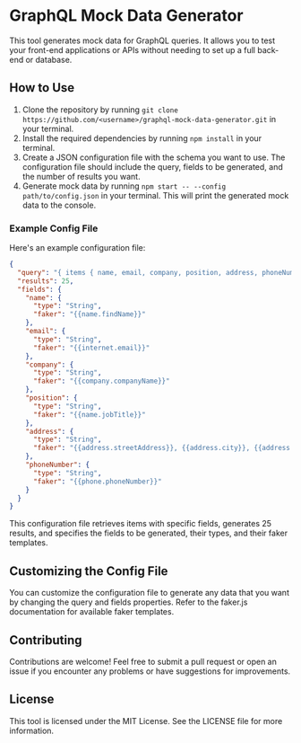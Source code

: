 # GraphQL Mock Data Generator

This tool generates mock data for GraphQL queries. It allows you to test your front-end applications or APIs without needing to set up a full back-end or database.

## How to Use

1. Clone the repository by running `git clone https://github.com/<username>/graphql-mock-data-generator.git` in your terminal.
2. Install the required dependencies by running `npm install` in your terminal.
3. Create a JSON configuration file with the schema you want to use. The configuration file should include the query, fields to be generated, and the number of results you want.
4. Generate mock data by running `npm start -- --config path/to/config.json` in your terminal. This will print the generated mock data to the console.

### Example Config File

Here's an example configuration file:

```json
{
  "query": "{ items { name, email, company, position, address, phoneNumber } }",
  "results": 25,
  "fields": {
    "name": {
      "type": "String",
      "faker": "{{name.findName}}"
    },
    "email": {
      "type": "String",
      "faker": "{{internet.email}}"
    },
    "company": {
      "type": "String",
      "faker": "{{company.companyName}}"
    },
    "position": {
      "type": "String",
      "faker": "{{name.jobTitle}}"
    },
    "address": {
      "type": "String",
      "faker": "{{address.streetAddress}}, {{address.city}}, {{address.state}}, {{address.zipCode}}, {{address.country}}"
    },
    "phoneNumber": {
      "type": "String",
      "faker": "{{phone.phoneNumber}}"
    }
  }
}
```

This configuration file retrieves items with specific fields, generates 25 results, and specifies the fields to be generated, their types, and their faker templates.

##  Customizing the Config File
You can customize the configuration file to generate any data that you want by changing the query and fields properties. Refer to the faker.js documentation for available faker templates.

##  Contributing
Contributions are welcome! Feel free to submit a pull request or open an issue if you encounter any problems or have suggestions for improvements.

## License
This tool is licensed under the MIT License. See the LICENSE file for more information.